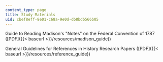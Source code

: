 ```yaml
---
content_type: page
title: Study Materials
uid: cbef8eff-8e01-c68a-9e0d-db8bdb566b05
---
```


Guide to Reading Madison's "Notes" on the Federal Convention of 1787 ([PDF]({{< baseurl >}}/resources/madison_guide))

General Guidelines for References in History Research Papers ([PDF]({{< baseurl >}}/resources/reference_guide))